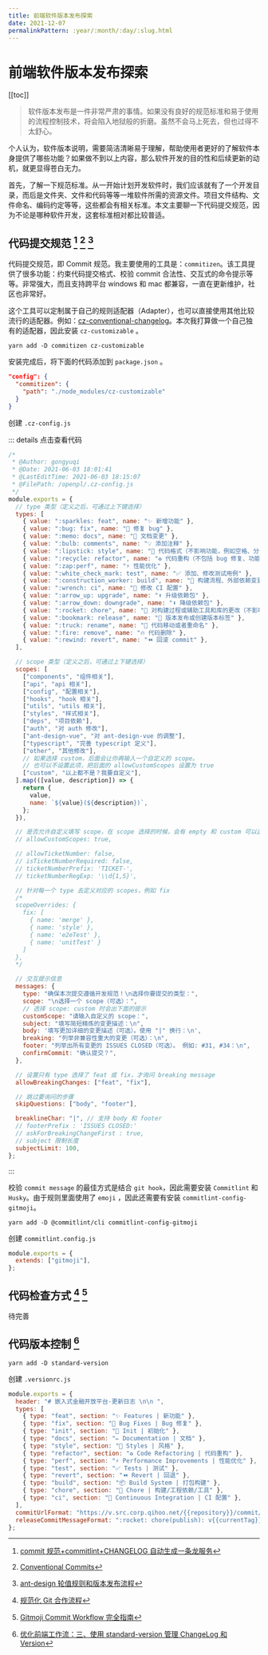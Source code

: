 ```yaml
---
title: 前端软件版本发布探索
date: 2021-12-07
permalinkPattern: :year/:month/:day/:slug.html
---
```


# 前端软件版本发布探索

[[toc]]

> 软件版本发布是一件非常严肃的事情。如果没有良好的规范标准和易于使用的流程控制技术，将会陷入地狱般的折磨。虽然不会马上死去，但也过得不太舒心。

个人认为，软件版本说明，需要简洁清晰易于理解，帮助使用者更好的了解软件本身提供了哪些功能？如果做不到以上内容，那么软件开发的目的性和后续更新的动机，就更显得苍白无力。

首先，了解一下规范标准。从一开始计划开发软件时，我们应该就有了一个开发目录，而后是文件夹、文件和代码等等一堆软件所需的资源文件。项目文件结构、文件命名、编码约定等等，这些都会有相关标准。本文主要聊一下代码提交规范，因为不论是哪种软件开发，这套标准相对都比较普适。

## 代码提交规范 [^1] [^2] [^3]

代码提交规范，即 Commit 规范。我主要使用的工具是：`commitizen`。该工具提供了很多功能：约束代码提交格式、校验 commit 合法性、交互式的命令提示等等。非常强大，而且支持跨平台 windows 和 mac 都兼容，一直在更新维护，社区也非常好。

这个工具可以定制属于自己的规则适配器（Adapter），也可以直接使用其他比较流行的适配器。例如：[cz-conventional-changelog](https://link.zhihu.com/?target=https%3A//github.com/commitizen/cz-conventional-changelog)。本次我打算做一个自己独有的适配器，因此安装 `cz-customizable` 。

```shell
yarn add -D commitizen cz-customizable
```

安装完成后，将下面的代码添加到 `package.json` 。

```json
"config": {
  "commitizen": {
  	"path": "./node_modules/cz-customizable"
  }
}
```

创建 `.cz-config.js`


::: details 点击查看代码
```javascript
/*
 * @Author: gongyuqi
 * @Date: 2021-06-03 18:01:41
 * @LastEditTime: 2021-06-03 18:15:07
 * @FilePath: /openpl/.cz-config.js
 */
module.exports = {
  // type 类型（定义之后，可通过上下键选择）
  types: [
    { value: ":sparkles: feat", name: "✨ 新增功能" },
    { value: ":bug: fix", name: "🐛 修复 bug" },
    { value: ":memo: docs", name: "📝 文档变更" },
    { value: ":bulb: comments", name: "💡 添加注释" },
    { value: ":lipstick: style", name: "💄 代码格式（不影响功能，例如空格、分号等格式修正）" },
    { value: ":recycle: refactor", name: "♻️ 代码重构（不包括 bug 修复、功能新增）" },
    { value: ":zap:perf", name: "⚡️ 性能优化" },
    { value: ":white_check_mark: test", name: "✅ 添加、修改测试用例" },
    { value: ":construction_worker: build", name: "👷 构建流程、外部依赖变更（如修改 npm 包、修改 webpack 配置等）" },
    { value: ":wrench: ci", name: "🔧 修改 CI 配置" },
    { value: ":arrow_up: upgrade", name: "⬆️ 升级依赖包" },
    { value: ":arrow_down: downgrade", name: "⬇️ 降级依赖包" },
    { value: ":rocket: chore", name: "🚀 对构建过程或辅助工具和库的更改（不影响源文件、测试用例）" },
    { value: ":bookmark: release", name: "🔖 版本发布或创建版本标签" },
    { value: ":truck: rename", name: "🚚 代码移动或者重命名" },
    { value: ":fire: remove", name: "🔥 代码删除" },
    { value: ":rewind: revert", name: "⏪️ 回滚 commit" },
  ],

  // scope 类型（定义之后，可通过上下键选择）
  scopes: [
    ["components", "组件相关"],
    ["api", "api 相关"],
    ["config", "配置相关"],
    ["hooks", "hook 相关"],
    ["utils", "utils 相关"],
    ["styles", "样式相关"],
    ["deps", "项目依赖"],
    ["auth", "对 auth 修改"],
    ["ant-design-vue", "对 ant-design-vue 的调整"],
    ["typescript", "完善 typescript 定义"],
    ["other", "其他修改"],
    // 如果选择 custom，后面会让你再输入一个自定义的 scope。
    // 也可以不设置此项，把后面的 allowCustomScopes 设置为 true
    ["custom", "以上都不是？我要自定义"],
  ].map(([value, description]) => {
    return {
      value,
      name: `${value}(${description})`,
    };
  }),

  // 是否允许自定义填写 scope，在 scope 选择的时候，会有 empty 和 custom 可以选择。
  // allowCustomScopes: true,

  // allowTicketNumber: false,
  // isTicketNumberRequired: false,
  // ticketNumberPrefix: 'TICKET-',
  // ticketNumberRegExp: '\\d{1,5}',

  // 针对每一个 type 去定义对应的 scopes，例如 fix
  /*
  scopeOverrides: {
    fix: [
      { name: 'merge' },
      { name: 'style' },
      { name: 'e2eTest' },
      { name: 'unitTest' }
    ]
  },
  */

  // 交互提示信息
  messages: {
    type: "确保本次提交遵循开发规范！\n选择你要提交的类型：",
    scope: "\n选择一个 scope（可选）：",
    // 选择 scope: custom 时会出下面的提示
    customScope: "请输入自定义的 scope：",
    subject: "填写简短精炼的变更描述：\n",
    body: '填写更加详细的变更描述（可选）。使用 "|" 换行：\n',
    breaking: "列举非兼容性重大的变更（可选）：\n",
    footer: "列举出所有变更的 ISSUES CLOSED（可选）。 例如: #31, #34：\n",
    confirmCommit: "确认提交？",
  },

  // 设置只有 type 选择了 feat 或 fix，才询问 breaking message
  allowBreakingChanges: ["feat", "fix"],

  // 跳过要询问的步骤
  skipQuestions: ["body", "footer"],

  breaklineChar: "|", // 支持 body 和 footer
  // footerPrefix : 'ISSUES CLOSED:'
  // askForBreakingChangeFirst : true,
  // subject 限制长度
  subjectLimit: 100,
};
```
:::

校验 `commit message` 的最佳方式是结合 `git hook`，因此需要安装 `Commitlint` 和 `Husky`。由于规则里面使用了 `emoji` ，因此还需要有安装 `commitlint-config-gitmoji`。

```shell
yarn add -D @commitlint/cli commitlint-config-gitmoji
```

创建 `commitlint.config.js`

```javascript
module.exports = {
  extends: ["gitmoji"],
};
```

## 代码检查方式 [^4] [^5]

待完善

## 代码版本控制 [^6]

```shell
yarn add -D standard-version
```

创建 `.versionrc.js`

```javascript
module.exports = {
  header: "# 嵌入式金融开放平台-更新日志 \n\n ",
  types: [
    { type: "feat", section: "✨ Features | 新功能" },
    { type: "fix", section: "🐛 Bug Fixes | Bug 修复" },
    { type: "init", section: "🎉 Init | 初始化" },
    { type: "docs", section: "✏️ Documentation | 文档" },
    { type: "style", section: "💄 Styles | 风格" },
    { type: "refactor", section: "♻️ Code Refactoring | 代码重构" },
    { type: "perf", section: "⚡ Performance Improvements | 性能优化" },
    { type: "test", section: "✅ Tests | 测试" },
    { type: "revert", section: "⏪ Revert | 回退" },
    { type: "build", section: "📦‍ Build System | 打包构建" },
    { type: "chore", section: "🚀 Chore | 构建/工程依赖/工具" },
    { type: "ci", section: "👷 Continuous Integration | CI 配置" },
  ],
  commitUrlFormat: "https://v.src.corp.qihoo.net/{{repository}}/commit/{{hash}}",
  releaseCommitMessageFormat: ":rocket: chore(publish): v{{currentTag}} 版本发布",
};
```

[^1]: [commit 规范+commitlint+CHANGELOG 自动生成一条龙服务](https://juejin.cn/post/6934292467160514567)
[^2]: [Conventional Commits](https://www.conventionalcommits.org/zh-hans/v1.0.0/)
[^3]: [ant-design 轮值规则和版本发布流程](https://github.com/ant-design/ant-design/wiki/%E8%BD%AE%E5%80%BC%E8%A7%84%E5%88%99%E5%92%8C%E7%89%88%E6%9C%AC%E5%8F%91%E5%B8%83%E6%B5%81%E7%A8%8B)
[^4]: [规范化 Git 合作流程](https://xiaojun1994.top/posts/fa3efcda.html)
[^5]: [Gitmoji Commit Workflow 完全指南](https://www.yuque.com/arvinxx-fe/workflow/gitmoji-commit-workflow)
[^6]: [优化前端工作流：三、使用 standard-version 管理 ChangeLog 和 Version](https://www.jianshu.com/p/bfc96f9a7939)
